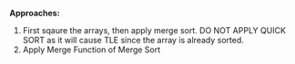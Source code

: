 **Approaches:**
​
1. First sqaure the arrays, then apply merge sort. DO NOT APPLY QUICK SORT as it will cause TLE since the array is already sorted.
​
2. Apply Merge Function of Merge Sort
​
​